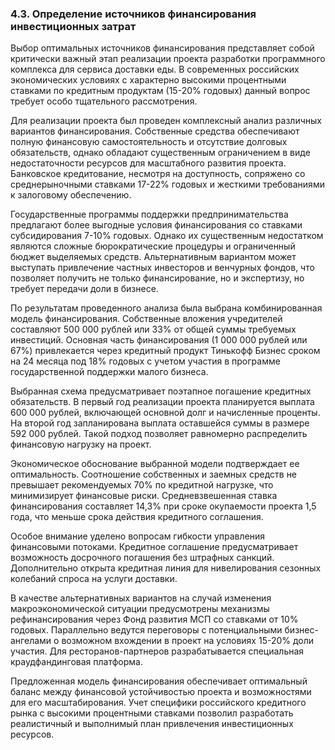 ### 4.3. Определение источников финансирования инвестиционных затрат

Выбор оптимальных источников финансирования представляет собой критически важный этап реализации проекта разработки программного комплекса для сервиса доставки еды. В современных российских экономических условиях с характерно высокими процентными ставками по кредитным продуктам (15-20% годовых) данный вопрос требует особо тщательного рассмотрения.

Для реализации проекта был проведен комплексный анализ различных вариантов финансирования. Собственные средства обеспечивают полную финансовую самостоятельность и отсутствие долговых обязательств, однако обладают существенным ограничением в виде недостаточности ресурсов для масштабного развития проекта. Банковское кредитование, несмотря на доступность, сопряжено со среднерыночными ставками 17-22% годовых и жесткими требованиями к залоговому обеспечению.

Государственные программы поддержки предпринимательства предлагают более выгодные условия финансирования со ставками субсидирования 7-10% годовых. Однако их существенным недостатком являются сложные бюрократические процедуры и ограниченный бюджет выделяемых средств. Альтернативным вариантом может выступать привлечение частных инвесторов и венчурных фондов, что позволяет получить не только финансирование, но и экспертизу, но требует передачи доли в бизнесе.

По результатам проведенного анализа была выбрана комбинированная модель финансирования. Собственные вложения учредителей составляют 500 000 рублей или 33% от общей суммы требуемых инвестиций. Основная часть финансирования (1 000 000 рублей или 67%) привлекается через кредитный продукт Тинькофф Бизнес сроком на 24 месяца под 18% годовых с учетом участия в программе государственной поддержки малого бизнеса.

Выбранная схема предусматривает поэтапное погашение кредитных обязательств. В первый год реализации проекта планируется выплата 600 000 рублей, включающей основной долг и начисленные проценты. На второй год запланирована выплата оставшейся суммы в размере 592 000 рублей. Такой подход позволяет равномерно распределить финансовую нагрузку на проект.

Экономическое обоснование выбранной модели подтверждает ее оптимальность. Соотношение собственных и заемных средств не превышает рекомендуемых 70% по кредитной нагрузке, что минимизирует финансовые риски. Средневзвешенная ставка финансирования составляет 14,3% при сроке окупаемости проекта 1,5 года, что меньше срока действия кредитного соглашения.

Особое внимание уделено вопросам гибкости управления финансовыми потоками. Кредитное соглашение предусматривает возможность досрочного погашения без штрафных санкций. Дополнительно открыта кредитная линия для нивелирования сезонных колебаний спроса на услуги доставки.

В качестве альтернативных вариантов на случай изменения макроэкономической ситуации предусмотрены механизмы рефинансирования через Фонд развития МСП со ставками от 10% годовых. Параллельно ведутся переговоры с потенциальными бизнес-ангелами о возможном вхождении в проект на условиях 15-20% доли участия. Для ресторанов-партнеров разрабатывается специальная краудфандинговая платформа.

Предложенная модель финансирования обеспечивает оптимальный баланс между финансовой устойчивостью проекта и возможностями для его масштабирования. Учет специфики российского кредитного рынка с высокими процентными ставками позволил разработать реалистичный и выполнимый план привлечения инвестиционных ресурсов.